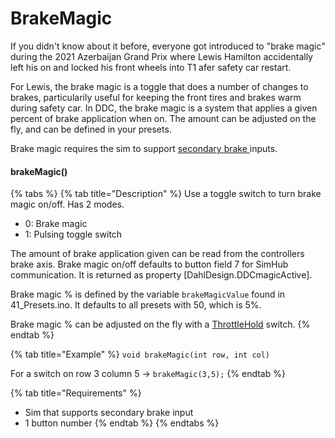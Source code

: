 # BrakeMagic

If you didn't know about it before, everyone got introduced to "brake magic" during the 2021 Azerbaijan Grand Prix where Lewis Hamilton accidentally left his on and locked his front wheels into T1 afer safety car restart.&#x20;

For Lewis, the brake magic is a toggle that does a number of changes to brakes, particularily useful for keeping the front tires and brakes warm during safety car. In DDC, the brake magic is a system that applies a given percent of brake application when on. The amount can be adjusted on the fly, and can be defined in your presets.&#x20;

Brake magic requires the sim to support [secondary brake ](./)inputs. &#x20;

#### brakeMagic()

{% tabs %}
{% tab title="Description" %}
Use a toggle switch to turn brake magic on/off. Has 2 modes.

* 0: Brake magic
* 1: Pulsing toggle switch

The amount of brake application given can be read from the controllers brake axis. Brake magic on/off defaults to button field 7 for SimHub communication. It is returned as property \[DahlDesign.DDCmagicActive].&#x20;

Brake magic % is defined by the variable `brakeMagicValue` found in 41\_Presets.ino. It defaults to all presets with 50, which is 5%.&#x20;

Brake magic % can be adjusted on the fly with a [ThrottleHold](throttlehold.md) switch.&#x20;
{% endtab %}

{% tab title="Example" %}
`void brakeMagic(int row, int col)`

For a switch on row 3 column 5 -> `brakeMagic(3,5);`
{% endtab %}

{% tab title="Requirements" %}
* Sim that supports secondary brake input
* 1 button number
{% endtab %}
{% endtabs %}
